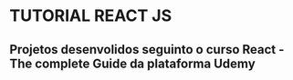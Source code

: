 # TUTORIAL REACT JS

## Projetos desenvolidos seguinto o curso React - The complete Guide da plataforma Udemy
